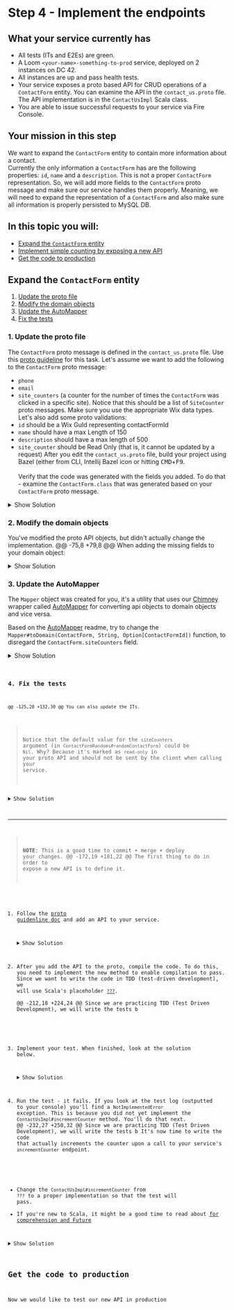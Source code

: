 # Step 4 - Implement the endpoints
## What your service currently has
* All tests (ITs and E2Es) are green.
* A Loom `<your-name>-something-to-prod` service, deployed on 2 instances on DC 42.
* All instances are up and pass health tests.
* Your service exposes a proto based API for CRUD operations of a `ContactForm` entity. You can examine the API in the `contact_us.proto` file. The API implementation is in the `ContactUsImpl` Scala class.
* You are able to issue successful requests to your service via Fire Console.
## Your mission in this step
We want to expand the `ContactForm` entity to contain more information about a contact.<br>
Currently the only information a `ContactForm` has are the following properties: `id`, `name` and a `description`. This is not a proper `ContactForm` representation. So, we will add more fields to the `ContactForm` proto message and make sure our service handles them properly. Meaning, we will need to expand the representation of a `ContactForm` and also make sure all information is properly persisted to MySQL DB.
## In this topic you will: 
* [Expand the `ContactForm` entity](#contactform-entity)
* [Implement simple counting by exposing a new API](#simple-counting)
* [Get the code to production](#get-production)
## Expand the `ContactForm` entity  <a name="contactform-entity"></a>
1. [Update the proto file](#update-proto)
1. [Modify the domain objects](#domain-objects)
1. [Update the AutoMapper](#update-the-automapper)
1. [Fix the tests](#fix-the-tests)
### 1. Update the proto file <a name="update-proto"></a>
The `ContactForm` proto message is defined in the `contact_us.proto` file. Use this [proto guideline](https://bo.wix.com/wix-docs/rnd/platformization-guidelines#protobuf) for this task.
Let's assume we want to add the following to the `ContactForm` proto message:
* `phone`
* `email`
* `site_counters` (a counter for the number of times the `ContactForm` was clicked in a specific site). Notice that this should be a list of `SiteCounter` proto messages.
Make sure you use the appropriate Wix data types.
Let's also add some proto validations:
* `id` should be a Wix GuId representing contactFormId
* `name` should have a max Length of 150
* `description` should have a max length of 500
* `site_counter` should be Read Only (that is, it cannot be updated by a request)
After you edit the `contact_us.proto` file, build your project using Bazel (either from CLI, Intellij Bazel icon or hitting <kbd>CMD</kbd>+<kbd>F9</kbd>.<br>  
Verify that the code was generated with the fields you added. To do that - examine the `ContactForm.class` that was generated based on your `ContactForm` proto message.

<details><summary>Show Solution</summary>

```proto
message ContactForm {
    google.protobuf.StringValue id = 1 [(wix.api.format) = GUID, (wix.api.readOnly) = true];    // ContactForm's unique ID
    google.protobuf.StringValue name = 2 [(wix.api.maxLength) = 150];                           // ContactForm's name
    google.protobuf.StringValue description = 3 [(wix.api.maxLength) = 500];                    // ContactForm description
    google.protobuf.StringValue phone = 4 [(wix.api.format) = PHONE];
    google.protobuf.StringValue email = 5 [(wix.api.format) = EMAIL];
    repeated SiteCounter site_counters = 6 [(wix.api.readOnly) = true];
}
message SiteCounter {
    string meta_site_id = 1 [(wix.api.format) = GUID];
    int32 counter = 2 [(wix.api.readOnly) = true];
}
```

</details>

### 2. Modify the domain objects <a name="domain-objects"></a>
You've modified the proto API objects, but didn't actually change the implementation.
	@@ -75,8 +79,8 @@ When adding the missing fields to your domain object:

<details><summary>Show Solution</summary>
Update <code>ContactFormEntity</code> case class in <code>dao.scala</code>

```scala
case class SiteCounterEntity(metaSiteId: String, counter: Int)
case class ContactFormEntity(id: ContactFormEntityId,
                         @searchable name: String,
	@@ -85,22 +89,24 @@ case class ContactFormEntity(id: ContactFormEntityId,
                         email: Option[String],
                         siteCounters: Seq[SiteCounterEntity],
                         version: Option[Long] = None) extends Entity[ContactFormEntityId]                         
```
</details>

### 3. Update the AutoMapper<a name="update-the-automapper"></a>
The `Mapper` object was created for you, it's a utility that uses our [Chimney](https://scalalandio.github.io/chimney/) wrapper called [AutoMapper](https://github.com/wix-private/server-infra/tree/master/iptf/automapper) for converting api objects to domain objects and vice versa.

Based on the [AutoMapper](https://github.com/wix-private/server-infra/tree/master/iptf/automapper) readme, try to change the `Mapper#toDomain(ContactForm, String, Option[ContactFormId])` function, to disregard the `ContactForm.siteCounters` field.

<details><summary>Show Solution</summary>   

```scala
def toDomain(in: ContactForm, tenantId: String, forCreate: Option[ContactFormId] = None): ContactFormEntity =
  in.mappingFor[ContactFormEntity]
    .withFieldComputed(_.id, s => ContactFormEntityId(forCreate.getOrElse(ContactFormId.guidOf(s.id.get)), TenantId.guidOf(tenantId)))
    .withFieldConst(_.version, None)
    .withFieldConst(_.siteCounters, Nil)
    .transform
```

<h4>Let's explain what we just did here</h4>
We wanted the <code>Mapper</code> to properly convert all fields from proto to domain object and vice versa.<br>
	@@ -111,6 +117,7 @@ Because we've added <code>phone</code>, <code>email</code> and <code>siteCounter
    <ul>
<li>For mapping between a proto to an entity, notice that we've stated <code>.withFieldConst(_.siteCounters, Nil)</code>, this is because the proto states that <code>siteCounters</code> is a read-only property. Therefore, the server should disregard requests from client that try to update this property.</li></ul>
</li></ul>

</details>

### 4. Fix the tests <a name="fix-the-tests"></a>
	@@ -125,28 +132,30 @@ You can also update the ITs.
>  Notice that the default value for the  `siteCounters` argument (in `ContactFormRandoms#randomContactForm`) could be `Nil`. Why? Because it's  marked as `read-only` in your proto API and should not be sent by the client when calling your service.
<details><summary>Show Solution</summary>

```scala
trait ContactFormRandoms extends RandomTestUtils {
    ...
    ...
    ...
    def randomContactForm(id: Option[String] = None,
                    name: Option[String] = randomStrOpt,
                    description: Option[String] = Some(randomStr),
                    phone: Option[String] = Some(s"${randomNumberWith(3)}-${randomNumberWith(7)}"),
                    email: Option[String] = Some(randomEmail),
                    siteCounters: Seq[SiteCounter] = Nil): ContactForm = {
        ContactForm(
          id = id,
          name = name,
          description = description,
          phone = phone,
          email = email
        )
    }
}
```
</details>

____________
> **NOTE**: This is a good time to commit + merge + deploy your changes.
	@@ -172,19 +181,22 @@ The first thing to do in order to expose a new API is to define it.
1. Follow the [proto guidenline doc](https://bo.wix.com/wix-docs/rnd/platformization-guidelines/protobuf#platformization-guidelines_protobuf_services) and add an API to your service.

    <details><summary>Show Solution</summary>

    ```proto
    rpc IncrementCounter (IncrementCounterRequest) returns (IncrementCounterResponse) {
        option (google.api.http).post = "/v1/contactForm/{contact_form_id}/increment";
        option (.wix.api.maturity) = ALPHA;
        option (.wix.api.required) = "IncrementCounterRequest.contact_form_id";
        option (.wix.api.required) = "IncrementCounterRequest.meta_site_id";
    }
   
    message IncrementCounterRequest {
        string contact_form_id = 1 [(.wix.api.format) = GUID];
        string meta_site_id = 2 [(.wix.api.format) = GUID];
    }
    message IncrementCounterResponse {}
    ```
    </details>

1. After you add the API to the proto, compile the code. To do this, you need to implement the new method to enable compilation to pass. 
Since we want to write the code in TDD (test-driven development), we will use Scala's placeholder [`???`](https://stackoverflow.com/questions/31302524/what-does-the-triple-question-mark-mean-in-scala).  
	@@ -212,18 +224,24 @@ Since we are practicing TDD (Test Driven Development), we will write the tests b
    ```

1. Implement your test. When finished, look at the solution below.

    <details><summary>Show Solution</summary>

    ```scala
    "incrementCounter" should {
      "increment the contact form's counter by 1" in new BaseContext {
      val siteId = UUID.randomUUID().toString
      val contactForm = givenContactForm(randomContactForm())
    
      contactUs.incrementCounter(IncrementCounterRequest(contactForm.id.get, siteId)).shortAwait
    
      contactUs.getContactForm(GetContactFormRequest(contactForm.id.get)).map(_.contactForm) must
        beSome(contactForm.copy(siteCounters = Seq(SiteCounter(siteId, 1)))).await.eventually
      }
    }
    
    ```
    </details>

1. Run the test - it fails. 
   If you look at the test log (outputted to your console) you'll find a `NotImplementedError` exception. This is because you did not yet implement the `ContactUsImpl#incrementCounter` method. You'll do that next.
	@@ -232,27 +250,32 @@ Since we are practicing TDD (Test Driven Development), we will write the tests b
It's now time to write the code that actually increments the counter upon a call to your service's `incrementCounter` endpoint.
* Change the `ContactUsImpl#incrementCounter` from `???` to a proper implementation so that the test will pass.
* If you're new to Scala, it might be a good time to read about [for comprehension and Future](https://stackoverflow.com/questions/19045936/scalas-for-comprehension-with-futures)

<details><summary>Show Solution</summary>

```scala
class ContactUsImpl ... {
    ...
    override def incrementCounter(request: IncrementCounterRequest)(implicit callScope: CallScope): Future[IncrementCounterResponse] = {
        val context = contextResolver.getContext
        for {
            contactForm &lt;- contactUsDao.findByIdOrFail(ContactFormEntityId(ContactFormId.guidOf(request.contactFormId), TenantId.guidOf(context.instanceId)))
            updatedContactForm = contactForm.copy(siteCounters = incrementCounterForSite(contactForm.siteCounters, request.metaSiteId))
            _ &lt;- contactUsDao.update(updatedContactForm)
        } yield IncrementCounterResponse()
     }
     private def incrementCounterForSite(siteCounters: Seq[SiteCounterEntity], metaSiteId: String): Seq[SiteCounterEntity] = {
        val (beforeMsId, afterMsId) = siteCounters.span(_.metaSiteId != metaSiteId)
        (beforeMsId :+
            afterMsId.headOption.map(c => c.copy(counter = c.counter + 1))
                .getOrElse(SiteCounterEntity(metaSiteId, 1))) ++
            afterMsId.drop(1)
  }   
}
```
</details>


## Get the code to production <a name="get-production"></a>
Now we would like to test our new API in production
